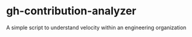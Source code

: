 # gh-contribution-analyzer
A simple script to understand velocity within an engineering organization 
